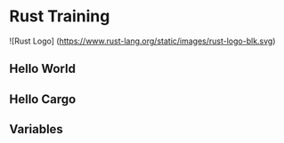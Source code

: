 # Rust Training
![Rust Logo]
(https://www.rust-lang.org/static/images/rust-logo-blk.svg)
## Hello World


## Hello Cargo


## Variables